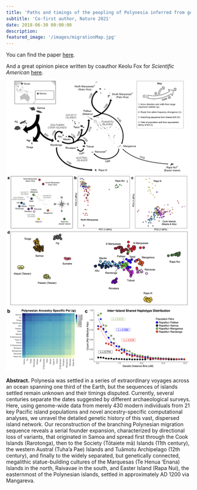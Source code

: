 ```yaml
---
title: 'Paths and timings of the peopling of Polynesia inferred from genomic networks'
subtitle: 'Co-first author, Nature 2021'
date: 2018-06-30 00:00:00
description:
featured_image: '/images/migrationMap.jpg'
---
```


You can find the paper [here](https://www.nature.com/articles/s41586-021-03902-8).

And a great opinion piece written by coauthor Keolu Fox for <i>Scientific American</i> [here](https://www.scientificamerican.com/article/genomes-show-the-history-and-travels-of-indigenous-peoples/).

<div class="gallery" data-columns="1">
	<img src="/images/migrationMap.jpg">
	<img src="/images/polynesia1.jpg">
	<img src="/images/polynesia2.jpg">
</div>

**Abstract.** Polynesia was settled in a series of extraordinary voyages across an ocean spanning one third of the Earth, but the sequences of islands settled remain unknown and their timings disputed. Currently, several centuries separate the dates suggested by different archaeological surveys. Here, using genome-wide data from merely 430 modern individuals from 21 key Pacific island populations and novel ancestry-specific computational analyses, we unravel the detailed genetic history of this vast, dispersed island network. Our reconstruction of the branching Polynesian migration sequence reveals a serial founder expansion, characterized by directional loss of variants, that originated in Samoa and spread first through the Cook Islands (Rarotonga), then to the Society (Tōtaiete mā) Islands (11th century), the western Austral (Tuha’a Pae) Islands and Tuāmotu Archipelago (12th century), and finally to the widely separated, but genetically connected, megalithic statue-building cultures of the Marquesas (Te Henua ‘Enana) Islands in the north, Raivavae in the south, and Easter Island (Rapa Nui), the easternmost of the Polynesian islands, settled in approximately AD 1200 via Mangareva.

